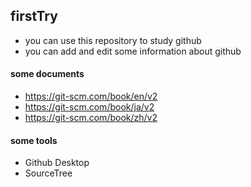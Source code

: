 ## firstTry
* you can use this repository to study github
* you can add and edit some information about github

#### some documents
* https://git-scm.com/book/en/v2
* https://git-scm.com/book/ja/v2
* https://git-scm.com/book/zh/v2

#### some tools
* Github Desktop
* SourceTree
